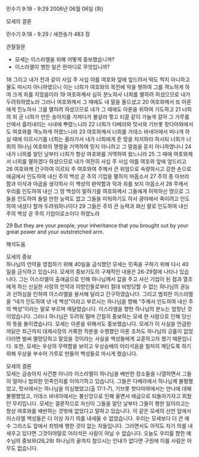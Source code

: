 민수기 9:18 - 9:29 
2006년 06월 06일 (화)

모세의 결론



민수기 9:18 - 9:29 / 새찬송가 483 장


관찰질문
- 모세는 이스라엘을 위해 어떻게 중보했습니까? 
- 이스라엘이 행한 일은 한마디로 무엇입니까? 

18 그리고 내가 전과 같이 사십 주 사십 야를 여호와 앞에 엎드려서 떡도 먹지 아니하고 물도 마시지 아니하였으니 이는 너희가 여호와의 목전에 악을 행하여 그를 격노하게 하여 크게 죄를 지었음이라 19 여호와께서 심히 분노하사 너희를 멸하려 하셨으므로 내가 두려워하였노라 그러나 여호와께서 그 때에도 내 말을 들으셨고 20 여호와께서 또 아론에게 진노하사 그를 멸하려 하셨으므로 내가 그 때에도 아론을 위하여 기도하고 21 너희의 죄 곧 너희가 만든 송아지를 가져다가 불살라 찧고 티끌 같이 가늘게 갈아 그 가루를 산에서 흘러내리는 시내에 뿌렸느니라 22 너희가 다베라와 맛사와 기브롯 핫다아와에서도 여호와를 격노하게 하였느니라 23 여호와께서 너희를 가데스 바네아에서 떠나게 하실 때에 이르시기를 너희는 올라가서 내가 너희에게 준 땅을 차지하라 하시되 너희가 너희의 하나님 여호와의 명령을 거역하여 믿지 아니하고 그 말씀을 듣지 아니하였나니 24 내가 너희를 알던 날부터 너희가 항상 여호와를 거역하여 왔느니라 25 그 때에 여호와께서 너희를 멸하겠다 하셨으므로 내가 여전히 사십 주 사십 야를 여호와 앞에 엎드리고 26 여호와께 간구하여 이르되 주 여호와여 주께서 큰 위엄으로 속량하시고 강한 손으로 애굽에서 인도하여 내신 주의 백성 곧 주의 기업을 멸하지 마옵소서 27 주의 종 아브라함과 이삭과 야곱을 생각하사 이 백성의 완악함과 악과 죄를 보지 마옵소서 28 주께서 우리를 인도하여 내신 그 땅 백성이 말하기를 여호와께서 그들에게 허락하신 땅으로 그들을 인도하여 들일 만한 능력도 없고 그들을 미워하기도 하사 광야에서 죽이려고 인도하여 내셨다 할까 두려워하나이다 29 그들은 주의 큰 능력과 펴신 팔로 인도하여 내신 주의 백성 곧 주의 기업이로소이다 하였노라 

29  But they are your people, your inheritance that you brought out by your great power and your outstretched arm.

해석도움





모세의 중보  
하나님의 언약을 영접하기 위해 40일을 금식했던 모세는 민족을 구하기 위해 다시 40일을 금식하고 있습니다. 모세의 중보기도의 구체적인 내용은 26-29절에 나타나 있습니다. 그는 이스라엘이 출애굽으로 인해 하나님께서 값을 주고 사신 기업이 된 점과 열조에게 하신 신실한 사랑의 언약과 이방인들로부터 절대 비방당할 수 없는 하나님의 권능과 선하심을 인하여 이스라엘을 용서해 달라고 간구하였습니다. 그리고 범죄한 이스라엘을 “네가 인도하여 낸 네 백성”이라고 부르시는 하나님을 향해 “주께서 인도하여 내신 주의 백성”이라는 말로 부르며 매달렸습니다. 이스라엘을 향한 하나님의 분노는 엄청난 것이었습니다. 그러나 하나님은 두려워 떨며 간절히 중보하는 모세 한 사람으로 인해 당신의 뜻을 돌이켰습니다. 모세는 아론을 위해서도 중보했습니다. 모세가 이 사실을 언급한 까닭은 최근까지 대제사장의 거룩한 직분을 수행했던 아론 조차도 하나님의 긍휼이 없었더라면 벌써 멸망당하고 말았을 것이라는 사실을 백성들에게 교훈하고자 했기 때문입니다. 또한, 모세는 우상의 무력함을 보이고 우상숭배의 어리석음을 철저히 깨닫도록 하기 위해 우상을 부수어 가루로 만들어 백성들로 마시게 했습니다. 

모세의 결론  
모세는 금송아지 사건뿐 아니라 이스라엘이 하나님을 배반한 장소들을 나열하면서 그들이 얼마나 범죄한 민족인지를 이야기하고 있습니다. 그들은 다베라에서 하나님께 불평했었고, 맛사에서는 하나님을 의심했었고(출 17:1-7), 기브롯 핫다아와에서는 만나에 대해 불평했었고, 가데스 바네아에서는 불신앙으로 인해 울면서 애굽으로 되돌아가자고 외쳤던 무리입니다. 모세는 결론적으로 자신이 그들을 알던 날부터 그들이 행한 일이라고는 항상 여호와를 배반하는 것밖에 없었다고 말하고 있습니다. 이 같은 모세의 선언 앞에서 이스라엘 백성들은 더 이상 자기 의를 내세울 수 없었습니다. 우리는 모세보다 더 큰 예수 그리스도 앞에서 죄밖에 행한 것이 없는 자들입니다. 그러면서도 아직도 자기 의를 내세우고 있다면 그것이야말로 어리석은 사람이 아닐 수 없습니다. 오늘도 우리를 향한 예수님의 중보와(26,29) 하나님의 끝까지 참으시는 인내가 없다면 구원에 이를 사람은 아무도 없습니다.